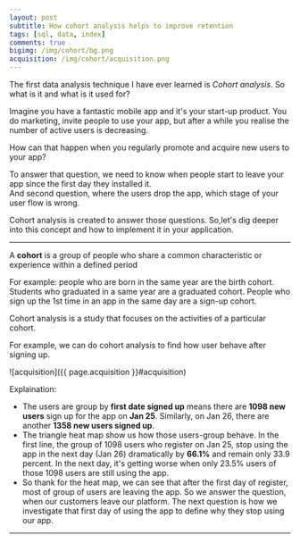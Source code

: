 ```yaml
---
layout: post
subtitle: How cohort analysis helps to improve retention
tags: [sql, data, index]
comments: true
bigimg: /img/cohort/bg.png
acquisition: /img/cohort/acquisition.png
---
```


The first data analysis technique I have ever learned is *Cohort analysis*. So what is it and what is it used for?

Imagine you have a fantastic mobile app and it's your start-up product. You do marketing, invite people to use your app, but after a while you realise the number of active users is decreasing.

How can that happen when you regularly promote and acquire new users to your app?

To answer that question, we need to know when people start to leave your app since the first day they installed it.  
And second question, where the users drop the app, which stage of your user flow is wrong.

Cohort analysis is created to answer those questions. So,let's dig deeper into this concept and how to implement it in your application.

____

A **cohort** is a group of people who share a common characteristic or experience within a defined period

For example: people who are born in the same year are the birth cohort. Students who graduated in a same year are a graduated cohort. People who sign up the 1st time in an app in the same day are a sign-up cohort.

Cohort analysis is a study that focuses on the activities of a particular cohort.

For example, we can do cohort analysis to find how user behave after signing up.

![acquisition]({{ page.acquisition }}#acquisition)

Explaination: 
- The users are group by **first date signed up** means there are **1098 new users** sign up for the app on **Jan 25**. Similarly, on Jan 26, there are another **1358 new users signed up**.
- The triangle heat map show us how those users-group behave. In the first line, the group of 1098 users who register on Jan 25, stop using the app in the next day (Jan 26) dramatically by **66.1%** and remain only 33.9 percent. In the next day, it's getting worse when only 23.5% users of those 1098 users are still using the app.
- So thank for the heat map, we can see that after the first day of register, most of group of users are leaving the app. So we answer the question, when our customers leave our platform. The next question is how we investigate that first day of using the app to define why they stop using our app.

____